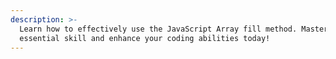 ```yaml
---
description: >-
  Learn how to effectively use the JavaScript Array fill method. Master this
  essential skill and enhance your coding abilities today!
---
```


